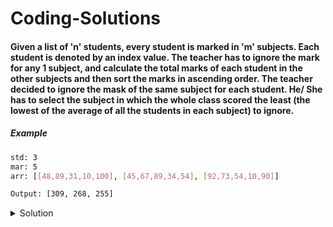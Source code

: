 # Coding-Solutions

#### Given a list of 'n' students, every student is marked in 'm' subjects. Each student is denoted by an index value. The teacher has to ignore the mark for any 1 subject, and calculate the total marks of each student in the other subjects and then sort the marks in ascending order. The teacher decided to ignore the mask of the same subject for each student. He/ She has to select the subject in which the whole class scored the least (the lowest of the average of all the students in each subject) to ignore.

##### Example
```sh
std: 3
mar: 5
arr: [[48,89,31,10,100], [45,67,89,34,54], [92,73,54,10,90]]

Output: [309, 268, 255]
```
<details>
<summary>Solution</summary>
<p>

```sh
        function findMaxPass(std, mar, arr) {
            let marArr = [];
            for(let i=0; i< mar;i++) {
                let marTotal= 0;
                for(let j=0; j< std; j++) {
                    marTotal += arr[j][i];
                }
                marArr.push(marTotal);
            }
            let markMaxIdx = marArr.indexOf(Math.min.apply(null, marArr));
            let stdMarArr = [];
            for(let i=0; i< std;i++) {
                let stdMarTotal= 0;
                for(let j=0; j< mar; j++) {
                    if(j !== markMaxIdx)
                        stdMarTotal += arr[i][j];
                }
                stdMarArr.push(stdMarTotal);
            }
            return stdMarArr.sort((a, b) => a-b);
        }
```

</p>
</details>  

